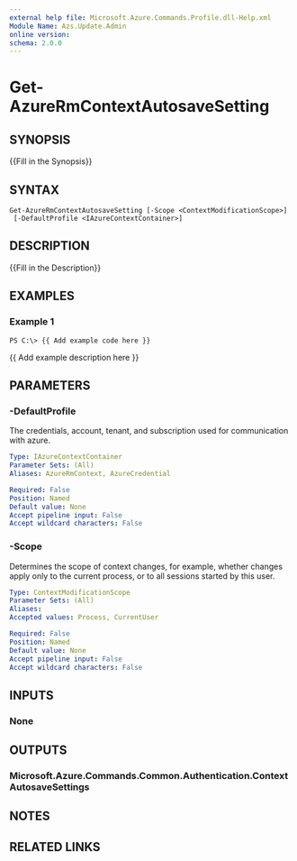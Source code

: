 ```yaml
---
external help file: Microsoft.Azure.Commands.Profile.dll-Help.xml
Module Name: Azs.Update.Admin
online version: 
schema: 2.0.0
---
```


# Get-AzureRmContextAutosaveSetting

## SYNOPSIS
{{Fill in the Synopsis}}

## SYNTAX

```
Get-AzureRmContextAutosaveSetting [-Scope <ContextModificationScope>]
 [-DefaultProfile <IAzureContextContainer>]
```

## DESCRIPTION
{{Fill in the Description}}

## EXAMPLES

### Example 1
```
PS C:\> {{ Add example code here }}
```

{{ Add example description here }}

## PARAMETERS

### -DefaultProfile
The credentials, account, tenant, and subscription used for communication with azure.

```yaml
Type: IAzureContextContainer
Parameter Sets: (All)
Aliases: AzureRmContext, AzureCredential

Required: False
Position: Named
Default value: None
Accept pipeline input: False
Accept wildcard characters: False
```

### -Scope
Determines the scope of context changes, for example, whether changes apply only to the current process, or to all sessions started by this user.

```yaml
Type: ContextModificationScope
Parameter Sets: (All)
Aliases: 
Accepted values: Process, CurrentUser

Required: False
Position: Named
Default value: None
Accept pipeline input: False
Accept wildcard characters: False
```

## INPUTS

### None


## OUTPUTS

### Microsoft.Azure.Commands.Common.Authentication.ContextAutosaveSettings


## NOTES

## RELATED LINKS

